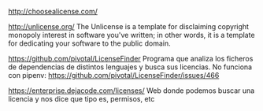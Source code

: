 http://choosealicense.com/

http://unlicense.org/
The Unlicense is a template for disclaiming copyright monopoly interest in software you've written; in other words, it is a template for dedicating your software to the public domain.


https://github.com/pivotal/LicenseFinder
Programa que analiza los ficheros de dependencias de distintos lenguajes y busca sus licencias.
No funciona con pipenv: https://github.com/pivotal/LicenseFinder/issues/466

https://enterprise.dejacode.com/licenses/
Web donde podemos buscar una licencia y nos dice que tipo es, permisos, etc
